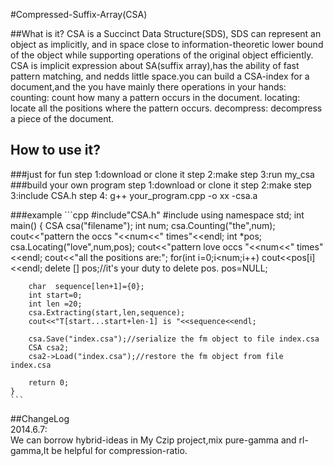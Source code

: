 #Compressed-Suffix-Array(CSA)

##What is it?
	 CSA is a Succinct Data Structure(SDS), SDS can represent an object as implicitly,
	 and in space close to information-theoretic lower bound of the object while 
	 supporting operations of the original object efficiently.
	 CSA is implicit expression about SA(suffix array),has the ability of fast pattern matching,
	 and nedds little space.you can build a CSA-index for a document,and the you 
	 have mainly there operations in your hands:
	 counting: count how many a pattern occurs in the document.
	 locating: locate all the positions where the pattern occurs.
	 decompress: decompress a piece of the document.
## How to use it?
###just for fun
	 step 1:download or clone it
	 step 2:make
	 step 3:run my_csa
###build your own program
	 step 1:download or clone it
	 step 2:make
	 step 3:include CSA.h
	 step 4: g++ your_program.cpp -o xx -csa.a

###example
	```cpp
	#include"CSA.h"
	#include<iostream>
	using namespace std;
	int main()
	{
		CSA csa("filename");
		int num;
		csa.Counting("the",num);
		cout<<"pattern the occs "<<num<<" times"<<endl;
		int *pos;
		csa.Locating("love",num,pos);
		cout<<"pattern love occs "<<num<<" times"<<endl;
		cout<<"all the positions are:";
		for(int i=0;i<num;i++)
			cout<<pos[i]<<endl;
		delete [] pos;//it's your duty to delete pos.
		pos=NULL;

		char  sequence[len+1]={0};
		int start=0;
		int len =20;
		csa.Extracting(start,len,sequence);
		cout<<"T[start...start+len-1] is "<<sequence<<endl;

		csa.Save("index.csa");//serialize the fm object to file index.csa
		CSA csa2;
		csa2->Load("index.csa");//restore the fm object from file index.csa

		return 0;
	}
	```
##ChangeLog  
2014.6.7:  
We can borrow hybrid-ideas in My Czip project,mix pure-gamma and rl-gamma,It be helpful for compression-ratio.



